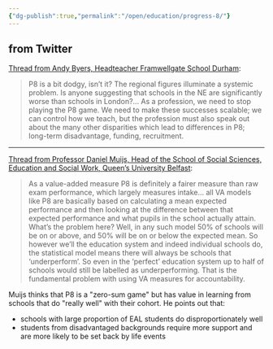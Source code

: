 ```yaml
---
{"dg-publish":true,"permalink":"/open/education/progress-8/"}
---
```





## from Twitter

[Thread from Andy Byers, Headteacher Framwellgate School Durham](https://twitter.com/framheadteacher/status/1584258411449180160?s=12&t=zQgLn69w7OZvCe-NFPQsDA):

> P8 is a bit dodgy, isn’t it? The regional figures illuminate a systemic problem. Is anyone suggesting that schools in the NE are significantly worse than schools in London?... As a profession, we need to stop playing the P8 game. We need to make these successes scalable; we can control how we teach, but the profession must also speak out about the many other disparities which lead to differences in P8; long-term disadvantage, funding, recruitment.

---

[Thread from Professor Daniel Muijs, Head of the School of Social Sciences, Education and Social Work, Queen’s University Belfast](https://twitter.com/profdanielmuijs/status/1584297130956820481?s=12&t=zQgLn69w7OZvCe-NFPQsDA):

> As a value-added measure P8 is definitely a fairer measure than raw exam performance, which largely measures intake... all VA models like P8 are basically based on calculating a mean expected performance and then looking at the difference between that expected performance and what pupils in the school actually attain. What’s the problem here? Well, in any such model 50% of schools will be on or above, and 50% will be on or below the expected mean. So however we’ll the education system and indeed individual schools do, the statistical model means there will always be schools that ‘underperform’. So even in the ‘perfect’ education system up to half of schools would still be labelled as underperforming. That is the fundamental problem with using VA measures for accountability.

Muijs thinks that P8 is a "zero-sum game" but has value in learning from schools that do "really well" with their cohort. He points out that:
- schools with large proportion of EAL students do disproportionately well
- students from disadvantaged backgrounds require more support and are more likely to be set back by life events




